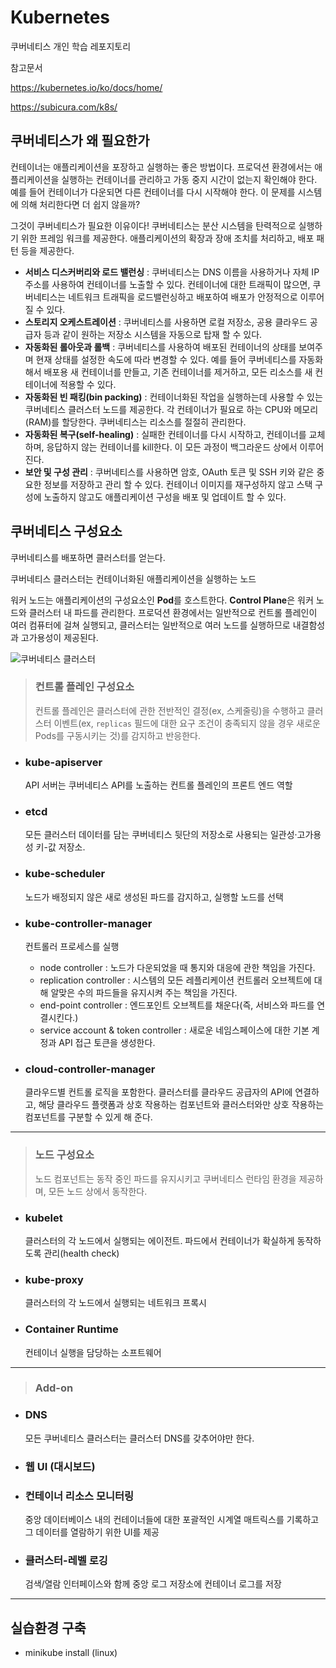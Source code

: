 # Kubernetes

쿠버네티스 개인 학습 레포지토리

참고문서

https://kubernetes.io/ko/docs/home/

https://subicura.com/k8s/

## 쿠버네티스가 왜 필요한가

컨테이너는 애플리케이션을 포장하고 실행하는 좋은 방법이다. 프로덕션 환경에서는 애플리케이션을 실행하는 컨테이너를 관리하고 가동 중지 시간이 없는지 확인해야 한다. 예를 들어 컨테이너가 다운되면 다른 컨테이너를 다시 시작해야 한다. 이 문제를 시스템에 의해 처리한다면 더 쉽지 않을까?

그것이 쿠버네티스가 필요한 이유이다! 쿠버네티스는 분산 시스템을 탄력적으로 실행하기 위한 프레임 워크를 제공한다. 애플리케이션의 확장과 장애 조치를 처리하고, 배포 패턴 등을 제공한다.

- **서비스 디스커버리와 로드 밸런싱** : 쿠버네티스는 DNS 이름을 사용하거나 자체 IP 주소를 사용하여 컨테이너를 노출할 수 있다. 컨테이너에 대한 트래픽이 많으면, 쿠버네티스는 네트워크 트래픽을 로드밸런싱하고 배포하여 배포가 안정적으로 이루어질 수 있다.
- **스토리지 오케스트레이션** : 쿠버네티스를 사용하면 로컬 저장소, 공용 클라우드 공급자 등과 같이 원하는 저장소 시스템을 자동으로 탑재 할 수 있다.
- **자동화된 롤아웃과 롤백** : 쿠버네티스를 사용하여 배포된 컨테이너의 상태를 보여주며 현재 상태를 설정한 속도에 따라 변경할 수 있다. 예를 들어 쿠버네티스를 자동화해서 배포용 새 컨테이너를 만들고, 기존 컨테이너를 제거하고, 모든 리소스를 새 컨테이너에 적용할 수 있다.
- **자동화된 빈 패킹(bin packing)** : 컨테이너화된 작업을 실행하는데 사용할 수 있는 쿠버네티스 클러스터 노드를 제공한다. 각 컨테이너가 필요로 하는 CPU와 메모리(RAM)를 할당한다. 쿠버네티스는 리소스를 절절히 관리한다.
- **자동화된 복구(self-healing)** : 실패한 컨테이너를 다시 시작하고, 컨테이너를 교체하며, 응답하지 않는 컨테이너를 kill한다. 이 모든 과정이 백그라운드 상에서 이루어진다.
- **보안 및 구성 관리** : 쿠버네티스를 사용하면 암호, OAuth 토큰 및 SSH 키와 같은 중요한 정보를 저장하고 관리 할 수 있다. 컨테이너 이미지를 재구성하지 않고 스택 구성에 노출하지 않고도 애플리케이션 구성을 배포 및 업데이트 할 수 있다.

## 쿠버네티스 구성요소

쿠버네티스를 배포하면 클러스터를 얻는다.

쿠버네티스 클러스터는 컨테이너화된 애플리케이션을 실행하는 노드

워커 노드는 애플리케이션의 구성요소인 **Pod**를 호스트한다. **Control Plane**은 워커 노드와 클러스터 내 파드를 관리한다. 프로덕션 환경에서는 일반적으로 컨트롤 플레인이 여러 컴퓨터에 걸쳐 실행되고, 클러스터는 일반적으로 여러 노드를 실행하므로 내결함성과 고가용성이 제공된다.

![쿠버네티스 클러스터](https://d33wubrfki0l68.cloudfront.net/2475489eaf20163ec0f54ddc1d92aa8d4c87c96b/e7c81/images/docs/components-of-kubernetes.svg)

>  ### 컨트롤 플레인 구성요소
>
> 컨트롤 플레인은 클러스터에 관한 전반적인 결정(ex, 스케줄링)을 수행하고 클러스터 이벤트(ex, `replicas` 필드에 대한 요구 조건이 충족되지 않을 경우 새로운 Pods를 구동시키는 것)를 감지하고 반응한다.

* ### kube-apiserver

  API 서버는 쿠버네티스 API를 노출하는 컨트롤 플레인의 프론트 엔드 역할

* ### etcd

  모든 클러스터 데이터를 담는 쿠버네티스 뒷단의 저장소로 사용되는 일관성·고가용성 키-값 저장소.

* ### kube-scheduler

  노드가 배정되지 않은 새로 생성된 파드를 감지하고, 실행할 노드를 선택

* ### kube-controller-manager

  컨트롤러 프로세스를 실행

  * node controller : 노드가 다운되었을 때 통지와 대응에 관한 책임을 가진다.
  * replication controller : 시스템의 모든 레플리케이션 컨트롤러 오브젝트에 대해 알맞은 수의 파드들을 유지시켜 주는 책임을 가진다.
  * end-point controller : 엔드포인트 오브젝트를 채운다(즉, 서비스와 파드를 연결시킨다.)
  * service account & token controller : 새로운 네임스페이스에 대한 기본 계정과 API 접근 토큰을 생성한다.

* ### cloud-controller-manager

  클라우드별 컨트롤 로직을 포함한다. 클러스터를 클라우드 공급자의 API에 연결하고, 해당 클라우드 플랫폼과 상호 작용하는 컴포넌트와 클러스터와만 상호 작용하는 컴포넌트를 구분할 수 있게 해 준다.

---

>  ### 노드 구성요소
>
> 노드 컴포넌트는 동작 중인 파드를 유지시키고 쿠버네티스 런타임 환경을 제공하며, 모든 노드 상에서 동작한다.

* ### kubelet

  클러스터의 각 노드에서 실행되는 에이전트. 파드에서 컨테이너가 확실하게 동작하도록 관리(health check)

* ### kube-proxy

  클러스터의 각 노드에서 실행되는 네트워크 프록시

* ### Container Runtime

  컨테이너 실행을 담당하는 소프트웨어

---

> ### Add-on

* ### DNS

  모든 쿠버네티스 클러스터는 클러스터 DNS를 갖추어야만 한다.

* ### 웹 UI (대시보드)

* ### 컨테이너 리소스 모니터링

  중앙 데이터베이스 내의 컨테이너들에 대한 포괄적인 시계열 매트릭스를 기록하고 그 데이터를 열람하기 위한 UI를 제공

* ### 클러스터-레벨 로깅

  검색/열람 인터페이스와 함께 중앙 로그 저장소에 컨테이너 로그를 저장

---

## 실습환경 구축

* minikube install (linux)

